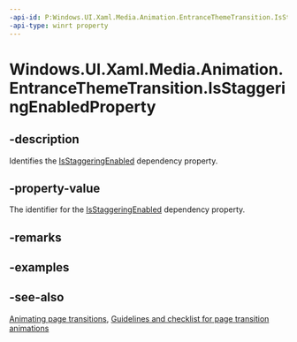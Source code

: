 ```yaml
---
-api-id: P:Windows.UI.Xaml.Media.Animation.EntranceThemeTransition.IsStaggeringEnabledProperty
-api-type: winrt property
---
```


<!-- Property syntax
public Windows.UI.Xaml.DependencyProperty IsStaggeringEnabledProperty { get; }
-->

# Windows.UI.Xaml.Media.Animation.EntranceThemeTransition.IsStaggeringEnabledProperty

## -description
Identifies the [IsStaggeringEnabled](entrancethemetransition_isstaggeringenabled.md) dependency property.


## -property-value
The identifier for the [IsStaggeringEnabled](entrancethemetransition_isstaggeringenabled.md) dependency property.

## -remarks

## -examples

## -see-also
[Animating page transitions](/previous-versions/windows/apps/jj649426(v=win.10)), [Guidelines and checklist for page transition animations](/windows/apps/design/motion/content-transition-animations)
